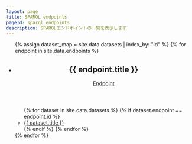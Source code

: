 ```yaml
---
layout: page
title: SPARQL endpoints
pageId: sparql_endpoints
description: SPARQLエンドポイントの一覧を表示します
---
```


<div id="EndpointsListView">
  <ul class="endpoints">
  {% assign dataset_map = site.data.datasets | index_by: "id" %}
  {% for endpoint in site.data.endpoints %}
    <li class="endpoint">
      <article>
        <header>
          <h2>{{ endpoint.title }}</h2>
          <a href="https://rdfportal.org/{{ endpoint.id }}/sparql" target="endpoint" class="external-link">Endpoint</a>
        </header>
        <ul class="datasets">
          {% for dataset in site.data.datasets %}
            {% if dataset.endpoint == endpoint.id %}
              <li>
                <a href="{{ site.baseurl }}/dataset/?id={{ dataset.id | url_encode }}">
                  {{ dataset.title }}
                </a>
              </li>
            {% endif %}
          {% endfor %}
        </ul>
      </article>
    </li>
  {% endfor %}
  </ul>
</div>